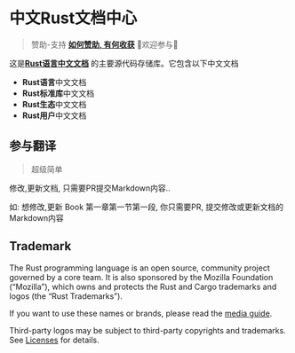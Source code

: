 # 中文Rust文档中心

> 赞助-支持  [**如何赞助, 有何收获**](https://kayrx.xyz/funding.html)  🎉欢迎参与🎉

这是[**Rust语言中文文档**](https://kayrx.xyz/rust/) 的主要源代码存储库。它包含以下中文文档

- **Rust语言**中文文档
- **Rust标准库**中文文档
- **Rust生态**中文文档
- **Rust用户**中文文档

## 参与翻译

> 超级简单

修改,更新文档, 只需要PR提交Markdown内容..

如: 想修改,更新 Book 第一章第一节第一段, 你只需要PR, 提交修改或更新文档的Markdown内容

## Trademark

The Rust programming language is an open source, community project governed
by a core team. It is also sponsored by the Mozilla Foundation (“Mozilla”),
which owns and protects the Rust and Cargo trademarks and logos
(the “Rust Trademarks”).

If you want to use these names or brands, please read the [media guide][media-guide].

Third-party logos may be subject to third-party copyrights and trademarks. See
[Licenses][policies-licenses] for details.

[media-guide]: https://www.rust-lang.org/policies/media-guide
[policies-licenses]: https://www.rust-lang.org/policies/licenses

